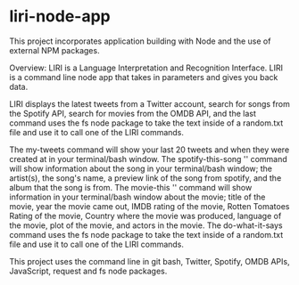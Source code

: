# liri-node-app

This project incorporates application building with Node and the use of external NPM packages. 

Overview: 
LIRI is a Language Interpretation and Recognition Interface. 
LIRI is a command line node app that takes in parameters and gives you back data. 

LIRI displays the latest tweets from a Twitter account, search for songs from the Spotify API, search for movies from the OMDB API, and the last command uses the fs node package to take the text inside of a random.txt file and use it to call one of the LIRI commands.  

The my-tweets command will show your last 20 tweets and when they were created at in your terminal/bash window. 
The spotify-this-song '<song name here>' command will show information about the song in your terminal/bash window; the artist(s), the song's name, a preview link of the song from spotify, and the album that the song is from. 
The movie-this '<movie name here>' command will show information in your terminal/bash window about the movie; title of the  movie, year the movie came out, IMDB rating of the movie, Rotten Tomatoes Rating of the movie, Country where the movie was produced, language of the movie, plot of the movie, and actors in the movie.
The do-what-it-says command uses the fs node package to take the text inside of a random.txt file and use it to call one of the LIRI commands.

This project uses the command line in git bash, Twitter, Spotify, OMDB APIs, JavaScript, request and fs node packages. 


